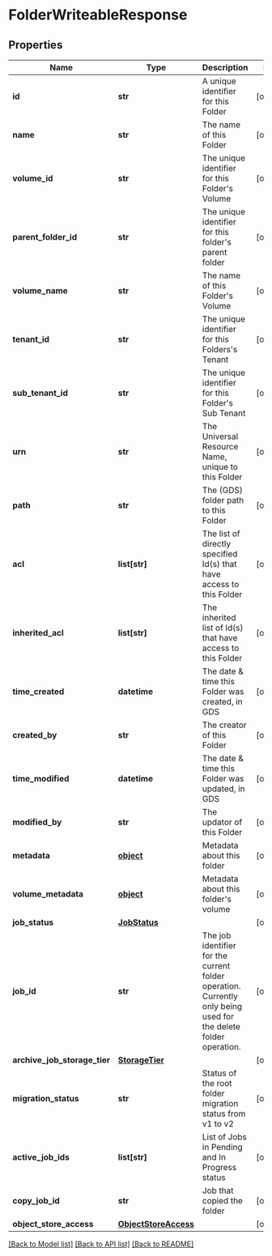 # FolderWriteableResponse

## Properties
Name | Type | Description | Notes
------------ | ------------- | ------------- | -------------
**id** | **str** | A unique identifier for this Folder | [optional] 
**name** | **str** | The name of this Folder | [optional] 
**volume_id** | **str** | The unique identifier for this Folder&#39;s Volume | [optional] 
**parent_folder_id** | **str** | The unique identifier for this folder&#39;s parent folder | [optional] 
**volume_name** | **str** | The name of this Folder&#39;s Volume | [optional] 
**tenant_id** | **str** | The unique identifier for this Folders&#39;s Tenant | [optional] 
**sub_tenant_id** | **str** | The unique identifier for this Folder&#39;s Sub Tenant | [optional] 
**urn** | **str** | The Universal Resource Name, unique to this Folder | [optional] 
**path** | **str** | The (GDS) folder path to this Folder | [optional] 
**acl** | **list[str]** | The list of directly specified Id(s) that have access to this Folder | [optional] 
**inherited_acl** | **list[str]** | The inherited list of Id(s) that have access to this Folder | [optional] 
**time_created** | **datetime** | The date &amp; time this Folder was created, in GDS | [optional] 
**created_by** | **str** | The creator of this Folder | [optional] 
**time_modified** | **datetime** | The date &amp; time this Folder was updated, in GDS | [optional] 
**modified_by** | **str** | The updator of this Folder | [optional] 
**metadata** | [**object**](.md) | Metadata about this folder | [optional] 
**volume_metadata** | [**object**](.md) | Metadata about this folder&#39;s volume | [optional] 
**job_status** | [**JobStatus**](JobStatus.md) |  | [optional] 
**job_id** | **str** | The job identifier for the current folder operation. Currently only being used for the delete folder operation. | [optional] 
**archive_job_storage_tier** | [**StorageTier**](StorageTier.md) |  | [optional] 
**migration_status** | **str** | Status of the root folder migration status from v1 to v2 | [optional] 
**active_job_ids** | **list[str]** | List of Jobs in Pending and In Progress status | [optional] 
**copy_job_id** | **str** | Job that copied the folder | [optional] 
**object_store_access** | [**ObjectStoreAccess**](ObjectStoreAccess.md) |  | [optional] 

[[Back to Model list]](../README.md#documentation-for-models) [[Back to API list]](../README.md#documentation-for-api-endpoints) [[Back to README]](../README.md)


